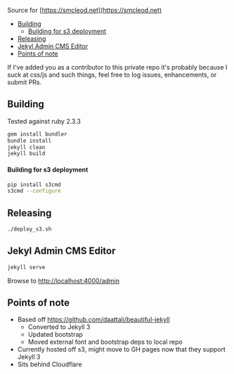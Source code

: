 Source for [https://smcleod.net](https://smcleod.net)

<!-- MarkdownTOC -->

- [Building](#building)
  - [Building for s3 deployment](#building-for-s3-deployment)
- [Releasing](#releasing)
- [Jekyl Admin CMS Editor](#jekyl-admin-cms-editor)
- [Points of note](#points-of-note)

<!-- /MarkdownTOC -->

If I've added you as a contributor to this private repo it's probably because I suck at css/js and such things, feel free to log issues, enhancements, or submit PRs.

<a name="building"></a>
## Building

Tested against ruby 2.3.3

```bash
gem install bundler
bundle install
jekyll clean
jekyll build
```

<a name="building-for-s3-deployment"></a>
#### Building for s3 deployment

```bash
pip install s3cmd
s3cmd --configure
```

<a name="releasing"></a>
## Releasing

```bash
./deploy_s3.sh
```

<a name="jekyl-admin-cms-editor"></a>
## Jekyl Admin CMS Editor

```bash
jekyll serve
```

Browse to [http://localhost:4000/admin](http://localhost:4000/admin)

<a name="points-of-note"></a>
## Points of note

- Based off https://github.com/daattali/beautiful-jekyll
  - Converted to Jekyll 3
  - Updated bootstrap
  - Moved external font and bootstrap deps to local repo
- Currently hosted off s3, might move to GH pages now that they support Jekyll 3
- Sits behind Cloudflare
